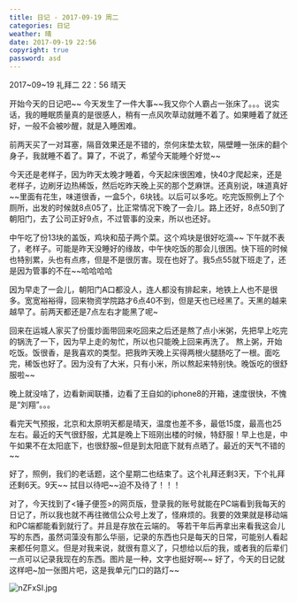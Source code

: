 ```yaml
---
title: 日记 - 2017-09-19 周二
categories: 日记
weather: 晴
date: 2017-09-19 22:56
copyright: true
password: asd
---
```






2017~09~19 礼拜二 22：56 晴天

开始今天的日记吧~~
今天发生了一件大事~~我又你个人霸占一张床了。。。说实话，我的睡眠质量真的是很感人，稍有一点风吹草动就睡不着了。如果睡着了就还好，一般不会被吵醒，就是入睡困难。

前两天买了一对耳塞，隔音效果还是不错的，奈何床垫太软，隔壁睡一张床的翻个身子，我就睡不着了。算了，不说了，希望今天能睡个好觉~~

今天还是老样子，因为昨天太晚才睡着，今天起床很困难，快40才爬起来，还是老样子，边刷牙边热稀饭，然后吃昨天晚上买的那个芝麻饼。还真别说，味道真好~~里面有花生，味道很香，一盒5个，6块钱。以后可以多吃。吃完饭照例上了个厕所，出发的时候就8点05了，比正常情况下晚了一会儿。路上还好，8点50到了朝阳门，去了公司正好9点，不过管事的没来，所以也还好。

中午吃了份13块的盖饭，鸡块和茄子两个菜。这个鸡块是很好吃滴~~
下午就不表了，老样子。可能是昨天没睡好的缘故，中午快吃饭的那会儿很困。快下班的时候也特别累，头也有点疼，但是不是很厉害。现在也好了。我5点55就下班走了，还是因为管事的不在~~哈哈哈哈

因为早走了一会儿，朝阳门A口都没人，连人都没有排起来，地铁上人也不是很多。宽宽裕裕得，回来物资学院路才6点40不到，但是天也已经黑了。天黑的越来越早了。前两天都还是7点左右才能黑了呢~

回来在运城人家买了份蛋炒面带回来吃回来之后还是熬了点小米粥，先把早上吃完的锅洗了一下，因为早上走的匆忙，所以也只能晚上回来再洗了。
熬上粥，开始吃饭。饭很香，是我喜欢的类型。把我昨天晚上买得两根火腿肠吃了一根。面吃完，稀饭也好了。因为没有了大米，只有小米，所以熬起来特别快。晚饭吃的很舒服啦~~

晚上就没啥了，边看新闻联播，边看了王自如的iphone8的开箱，速度很快，不愧是“刘翔”。。。

看完天气预报，北京和太原明天都是晴天，温度也差不多，最低15度，最高也25左右。最近的天气很舒服，尤其是晚上下班刚出楼的时候，特舒服！早上也是，中午如果不在太阳底下，也很舒服~但是到太阳底下就有点晒了。最近的天气不错的~~

好了，照例，我们的老话题，这个星期二也结束了。这个礼拜还剩3天，下个礼拜还剩6天。9天~~
拭目以待吧~~迫不及待了！！！

对了，今天找到了<锤子便签>的网页版，登录我的账号就能在PC端看到我每天的日记了，所以我也就不再往微信公众号上发了，怪麻烦的。我要的效果就是移动端和PC端都能看到就行了。并且是存放在云端的。
等若干年后再拿出来看我这会儿写的东西，虽然词藻没有那么华丽，记录的东西也只是每天的日常，可能别人看起来都任何意义。但是对我来说，就很有意义了，只想给以后的我，或者我的后辈们一点可以记录我现在的东西。图片是一种，文字也挺好啊~~
好了，今天的日记就这样吧~加一张图片吧，这是我单元门口的路灯~~

![nZFxSI.jpg](https://s2.ax1x.com/2019/09/04/nZFxSI.jpg)